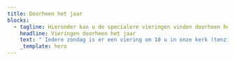```yaml
---
title: Doorheen het jaar
blocks:
  - tagline: Hieronder kan u de specialere vieringen vinden doorheen het werkjaar.
    headline: Vieringen doorheen het jaar
    text: " Iedere zondag is er een viering om 10 u in onze kerk (tenzij anders vermeld hieronder). We ontmoeten u graag tijdens deze vieringen:\n\n**10/9/2023** Familieviering: Startviering werkjaar - Voor de viering: ontbijt ([inschrijving](https://forms.gle/cgiym1okWuytMPDUA)!)\n\n**1/10/2023 Franciscusfeest:** Feestelijke viering van onze parochie. De viering wordt opgeluisterd door het Franciscuskoor en ensemble. Aansluitend bieden we u graag een receptie aan in de parochiezaal. Tijdens deze viering gedenken we onze overleden pastoor: Marcel Doms\n\n**8/10/2023** **Dag van de chronisch zieken**: Viering in samenwerking met Samana. \n\n**1/11/2023 Allerheiligen**: Gedachtenisviering overledenen afgelopen jaar. Viering opgeluisterd door Franciscuskoor en ensemble.\n\n**19/11/2023:** **Familieviering** met speciale aandacht voor onze vormelingen: Naamopgave vormsel\n\n**3/12/2023:** 1de zondag van de Advent\n\n**10/12/2023:** 2de zondag van de Advent\n\n**17/12/2023:** 3de zondag van de Advent\n\n**24/12/2023:** 4de zondag van de Advent \n\n**24/12/2023 Kerstavond**: Kerstwake om 16 u: Familieviering voor groot en klein\n\n**25/12/2023 Kerstdag**: Feestelijke viering om 10 u opgeluisterd door het koor Blij Rondeel\n\n**26/12/2023: 2de\_Kerstdag**: Feestelijke viering met orgel en samenzang\n\n**7/1/2024**: Driekoningenviering met aansluitend een toast op het nieuwe jaar.\n\n**4/2/2024: Familieviering** met speciale aandacht voor de eerste communicanten (Naamopgave)\n\n**14/2/2024**: Aswoensdagviering gaat door in de pastorale Zone KesseLinde (plaats volgt later)\n\n**18/2/2024:** 1ste\_zondag van de vasten in het teken van Broederlijk delen\n\n**25/2/2024:** **Familieviering **met kruisoplegging voor onze vormelingen. Viering staat ook in het teken van Broederlijk Delen\n\n**3/3/2024:** 3de\_zondag van de vasten in het teken van Broederlijk delen\n\n**10/3/2024:** 4de\_zondag van de vasten in het teken van Broederlijk delen\n\n**17/3/2024:** 5de\_zondag van de vasten in het teken van Broederlijk delen\n\n**24/3/2024 Palmzondag**: Feestelijke viering met wijding van de palmtakken. Viering opgeluisterd door het Franciscuskoor en ensemble\n\n**28/3/2024 Witte Donderdag**: \n\n15 u Witte Donderdagviering voor de leden van Samana\n\n20 u Witte donderdagviering gaat door in de pastorale Zone KesseLinde\n\n**29/3/2024 Goede Vrijdag**\n\n15 u Kruisweg\n\n20 u Goede vrijdagviering\n\n**30/3/2024 Paaswake** om 20 u: Familieviering met eerste communicanten en vormelingen; viering opgeluisterd door het Franciscuskoor en ensemble.\n\n**31/3/2024 Paasdag:** Feestelijke viering om 10 u opgeluisterd door het koor Blij Rondeel\n\n**1/4/2024 Paasmaandagviering**: Viering om 10 u opgeluisterd met orgel en samenzang\n\n**21/4/2024 Familieviering**: Brodenviering met speciale aandacht voor onze eerste communiecanten\n\n**5/5/2024 Vormselviering** in de Sint-Antoniusparochie\n\n**9/5/2024 OHHemelvaart:** Eerste communieviering om 10 u opgeluisterd door het muziekensemble van onze parochie.\n\n**19/5/2024 Pinksteren**: Feestelijke viering opgeluisterd door het Franciscuskoor en ensemble\n\n**20/5/2024 Pinkstermaandag:** Rustige viering met orgel en samenzang om 10 u\n\n**23/6/2024:** Slotviering werkjaar met aansluitend receptie. Viering opgeluisterd door muziekensemble van de parochie.\n\n**15/8/2024 OLV Hemelvaart:** Feestelijke viering om 10 u opgeluisterd door het Franciscuskoor\n\n\_\n"
    _template: hero
---
```






